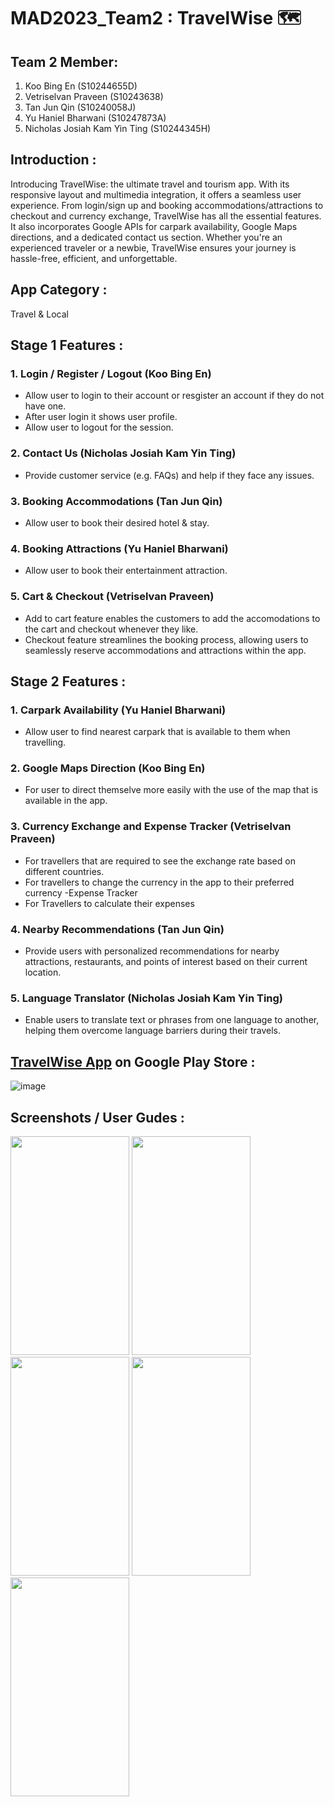# MAD2023_Team2 : TravelWise :world_map:

## Team 2 Member:
1. Koo Bing En (S10244655D)
2. Vetriselvan Praveen (S10243638)
3. Tan Jun Qin (S10240058J)
4. Yu Haniel Bharwani (S10247873A)
5. Nicholas Josiah Kam Yin Ting (S10244345H)

## Introduction :

Introducing TravelWise: the ultimate travel and tourism app. With its responsive layout and multimedia integration, it offers a seamless user experience. From login/sign up and booking accommodations/attractions to checkout and currency exchange, TravelWise has all the essential features. It also incorporates Google APIs for carpark availability, Google Maps directions, and a dedicated contact us section. Whether you're an experienced traveler or a newbie, TravelWise ensures your journey is hassle-free, efficient, and unforgettable.

## App Category : 

Travel & Local 

## Stage 1 Features :

### 1. Login / Register / Logout (Koo Bing En)
- Allow user to login to their account or resgister an account if they do not have one.
- After user login it shows user profile.
- Allow user to logout for the session.

### 2. Contact Us (Nicholas Josiah Kam Yin Ting)
- Provide customer service (e.g. FAQs) and help if they face any issues.

### 3. Booking Accommodations (Tan Jun Qin)
- Allow user to book their desired hotel & stay.

### 4. Booking Attractions (Yu Haniel Bharwani)
- Allow user to book their entertainment attraction.

### 5. Cart & Checkout (Vetriselvan Praveen)
- Add to cart feature enables the customers to add the accomodations to the cart and checkout whenever they like.
- Checkout feature streamlines the booking process, allowing users to seamlessly reserve accommodations and attractions within the app.


## Stage 2 Features :

### 1. Carpark Availability (Yu Haniel Bharwani)
- Allow user to find nearest carpark that is available to them when travelling. 

### 2. Google Maps Direction (Koo Bing En)
- For user to direct themselve more easily with the use of the map that is available in the app.

### 3. Currency Exchange and Expense Tracker (Vetriselvan Praveen)
- For travellers that are required to see the exchange rate based on different countries.
- For travellers to change the currency in the app to their preferred currency
-Expense  Tracker
- For Travellers to calculate their expenses

### 4. Nearby Recommendations (Tan Jun Qin)
- Provide users with personalized recommendations for nearby attractions, restaurants, and points of interest based on their current location.

### 5. Language Translator (Nicholas Josiah Kam Yin Ting)
- Enable users to translate text or phrases from one language to another, helping them overcome language barriers during their travels. 

## [TravelWise App](https://play.google.com/store/apps/details?id=sg.edu.np.mad.mad2023_team2&hl=en-US&ah=Rqox_d2oq1SH3v148oglQduaSXU) on Google Play Store :
![image](https://github.com/bingenk/MAD2023_Team2/assets/115916417/df016edf-0786-4d39-b356-858d30810859)


## Screenshots / User Gudes :
<img src="https://github.com/bingenk/MAD2023_Team2/assets/115916417/004edd33-ee45-431c-a341-56eca7229ecc" width="190" height="350"> 
<img src="https://github.com/bingenk/MAD2023_Team2/assets/115916417/10d8f347-6077-4e70-9c2b-65af2daf00b6" width="190" height="350">
<img src="https://github.com/bingenk/MAD2023_Team2/assets/115916417/712b0781-a02a-4416-a7fa-2f7fc4b40311" width="190" height="350">
<img src="https://github.com/bingenk/MAD2023_Team2/assets/115916417/efdcd43e-7412-40cd-9ad7-fe423a6cd03f" width="190" height="350">
<img src="https://github.com/bingenk/MAD2023_Team2/assets/115916417/69f2d38e-2467-4b27-8afd-a6c4b0c82a9c" width="190" height="350">







